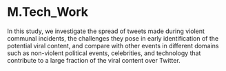 # M.Tech_Work

In this study, we investigate the spread of tweets made during violent communal incidents, the
challenges they pose in early identification of the potential viral content, and compare with other
events in different domains such as non-violent political events, celebrities, and technology that
contribute to a large fraction of the viral content over Twitter.
